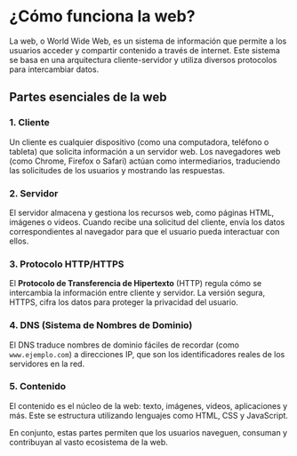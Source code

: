 # ¿Cómo funciona la web?

La web, o World Wide Web, es un sistema de información que permite a los usuarios acceder y compartir contenido a través de internet. Este sistema se basa en una arquitectura cliente-servidor y utiliza diversos protocolos para intercambiar datos.

## Partes esenciales de la web

### 1. **Cliente**
Un cliente es cualquier dispositivo (como una computadora, teléfono o tableta) que solicita información a un servidor web. Los navegadores web (como Chrome, Firefox o Safari) actúan como intermediarios, traduciendo las solicitudes de los usuarios y mostrando las respuestas.

### 2. **Servidor**
El servidor almacena y gestiona los recursos web, como páginas HTML, imágenes o videos. Cuando recibe una solicitud del cliente, envía los datos correspondientes al navegador para que el usuario pueda interactuar con ellos.

### 3. **Protocolo HTTP/HTTPS**
El **Protocolo de Transferencia de Hipertexto** (HTTP) regula cómo se intercambia la información entre cliente y servidor. La versión segura, HTTPS, cifra los datos para proteger la privacidad del usuario.

### 4. **DNS (Sistema de Nombres de Dominio)**
El DNS traduce nombres de dominio fáciles de recordar (como `www.ejemplo.com`) a direcciones IP, que son los identificadores reales de los servidores en la red.

### 5. **Contenido**
El contenido es el núcleo de la web: texto, imágenes, videos, aplicaciones y más. Este se estructura utilizando lenguajes como HTML, CSS y JavaScript.

En conjunto, estas partes permiten que los usuarios naveguen, consuman y contribuyan al vasto ecosistema de la web.
